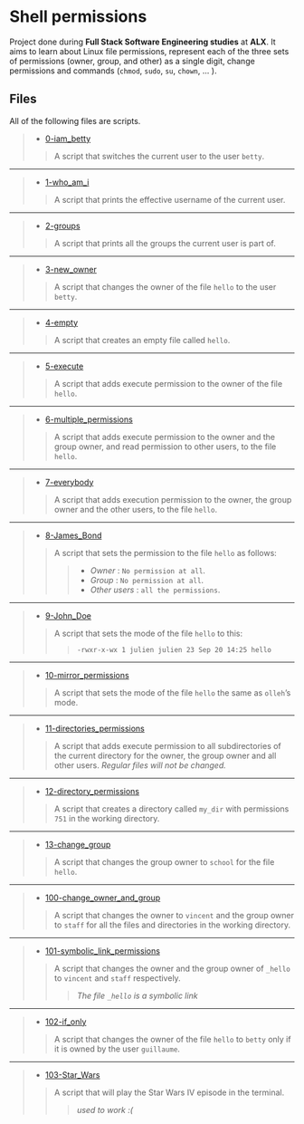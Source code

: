 # Shell permissions
 
Project done during **Full Stack Software Engineering studies** at **ALX**. It aims to learn about Linux file permissions, represent each of the three sets of permissions (owner, group, and other) as a single digit, change permissions and commands (`chmod`, `sudo`, `su`, `chown`, ... ).

## Files
All of the following files are scripts.


> * [0-iam_betty](https://github.com/Moh-A-Mahdi/alx-system_engineering-devops/blob/master/0x01-shell_permissions/0-iam_betty)
>> A script that switches the current user to the user `betty`.
------------------
> * [1-who_am_i](https://github.com/Moh-A-Mahdi/alx-system_engineering-devops/blob/master/0x01-shell_permissions/1-who_am_i)
>> A script that prints the effective username of the current user.
------------------
> * [2-groups](https://github.com/Moh-A-Mahdi/alx-system_engineering-devops/blob/master/0x01-shell_permissions/2-groups)
>> A script that prints all the groups the current user is part of.
------------------
> * [3-new_owner](https://github.com/Moh-A-Mahdi/alx-system_engineering-devops/blob/master/0x01-shell_permissions/3-new_owner)
>> A script that changes the owner of the file `hello` to the user `betty`.
------------------
> * [4-empty](https://github.com/Moh-A-Mahdi/alx-system_engineering-devops/blob/master/0x01-shell_permissions/4-empty)
>> A script that creates an empty file called `hello`.
------------------
> * [5-execute](https://github.com/Moh-A-Mahdi/alx-system_engineering-devops/blob/master/0x01-shell_permissions/5-execute)
>> A script that adds execute permission to the owner of the file `hello`.
------------------
> * [6-multiple_permissions](https://github.com/Moh-A-Mahdi/alx-system_engineering-devops/blob/master/0x01-shell_permissions/6-multiple_permissions)
>> A script that adds execute permission to the owner and the group owner, and read permission to other users, to the file `hello`.
------------------
> * [7-everybody](https://github.com/Moh-A-Mahdi/alx-system_engineering-devops/blob/master/0x01-shell_permissions/7-everybody)
>> A script that adds execution permission to the owner, the group owner and the other users, to the file `hello`.
------------------
> * [8-James_Bond](https://github.com/Moh-A-Mahdi/alx-system_engineering-devops/blob/master/0x01-shell_permissions/8-James_Bond)
>> A script that sets the permission to the file `hello` as follows:
>>> - _Owner_ : `No permission at all`.
>>> - _Group_ : `No permission at all`.
>>> - _Other users_ : `all the permissions`.
------------------
> * [9-John_Doe](https://github.com/Moh-A-Mahdi/alx-system_engineering-devops/blob/master/0x01-shell_permissions/9-John_Doe)
>> A script that sets the mode of the file `hello` to this:
>>> `-rwxr-x-wx 1 julien julien 23 Sep 20 14:25 hello`
------------------
> * [10-mirror_permissions](https://github.com/Moh-A-Mahdi/alx-system_engineering-devops/blob/master/0x01-shell_permissions/10-mirror_permissions)
>> A script that sets the mode of the file `hello` the same as `olleh`’s mode.
------------------
> * [11-directories_permissions](https://github.com/Moh-A-Mahdi/alx-system_engineering-devops/blob/master/0x01-shell_permissions/11-directories_permissions)
>> A script that adds execute permission to all subdirectories of the current directory for the owner, the group owner and all other users.
>> _Regular files will not be changed._
------------------
> * [12-directory_permissions](https://github.com/Moh-A-Mahdi/alx-system_engineering-devops/blob/master/0x01-shell_permissions/12-directory_permissions)
>> A script that creates a directory called `my_dir` with permissions `751` in the working directory.
------------------
> * [13-change_group](https://github.com/Moh-A-Mahdi/alx-system_engineering-devops/blob/master/0x01-shell_permissions/13-change_group)
>> A script that changes the group owner to `school` for the file `hello`.
------------------
> * [100-change_owner_and_group](https://github.com/Moh-A-Mahdi/alx-system_engineering-devops/blob/master/0x01-shell_permissions/100-change_owner_and_group)
>> A script that changes the owner to `vincent` and the group owner to `staff` for all the files and directories in the working directory.
------------------
> * [101-symbolic_link_permissions](https://github.com/Moh-A-Mahdi/alx-system_engineering-devops/blob/master/0x01-shell_permissions/101-symbolic_link_permissions)
>> A script that changes the owner and the group owner of `_hello` to `vincent` and `staff` respectively.
>>> _The file `_hello` is a symbolic link_
------------------
> * [102-if_only](https://github.com/Moh-A-Mahdi/alx-system_engineering-devops/blob/master/0x01-shell_permissions/102-if_only)
>> A script that changes the owner of the file `hello` to `betty` only if it is owned by the user `guillaume`.
------------------
> * [103-Star_Wars](https://github.com/Moh-A-Mahdi/alx-system_engineering-devops/blob/master/0x01-shell_permissions/103-Star_Wars)
>> A script that will play the Star Wars IV episode in the terminal.
>>> _used to work :(_
